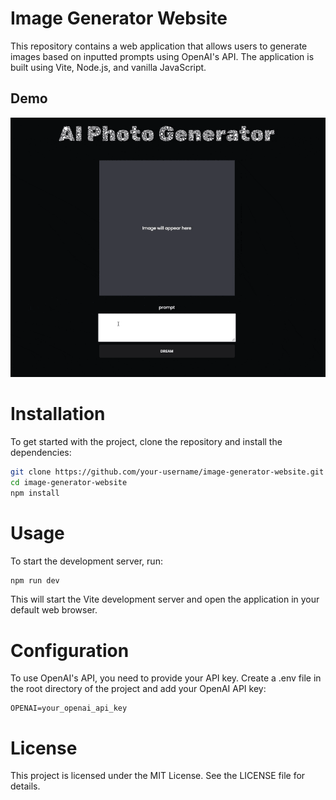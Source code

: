 # Image Generator Website
This repository contains a web application that allows users to generate images based on inputted prompts using OpenAI's API. The application is built using Vite, Node.js, and vanilla JavaScript.

## Demo
![demo](./public/demo.gif)

# Installation
To get started with the project, clone the repository and install the dependencies:
```bash 
git clone https://github.com/your-username/image-generator-website.git
cd image-generator-website
npm install
```
# Usage
To start the development server, run:
```bash
npm run dev
```
This will start the Vite development server and open the application in your default web browser.

# Configuration
To use OpenAI's API, you need to provide your API key. Create a .env file in the root directory of the project and add your OpenAI API key:
```env
OPENAI=your_openai_api_key
```

# License
This project is licensed under the MIT License. See the LICENSE file for details.